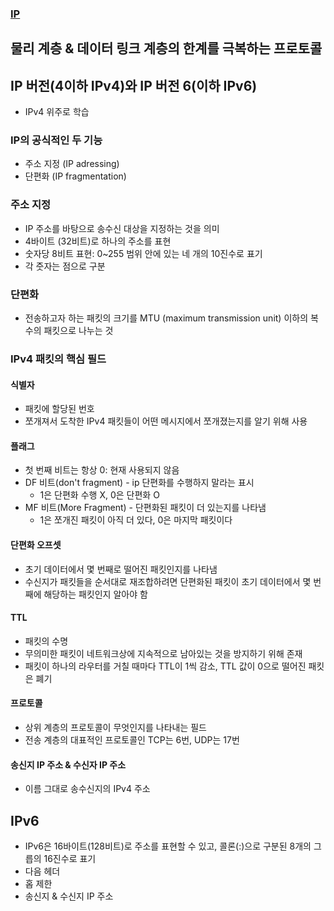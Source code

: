 ### [IP](https://www.inflearn.com/courses/lecture?courseId=335940&unitId=261917&subtitleLanguage=ko)

## 물리 계층 & 데이터 링크 계층의 한계를 극복하는 프로토콜
## IP 버전(4이하 IPv4)와 IP 버전 6(이하 IPv6)
- IPv4 위주로 학습


### IP의 공식적인 두 기능
- 주소 지정 (IP adressing)
- 단편화 (IP fragmentation)

### 주소 지정
- IP 주소를 바탕으로 송수신 대상을 지정하는 것을 의미
- 4바이트 (32비트)로 하나의 주소를 표현
- 숫자당 8비트 표현: 0~255 범위 안에 있는 네 개의 10진수로 표기
- 각 줏자는 점으로 구분

### 단편화 
- 전송하고자 하는 패킷의 크기를 MTU (maximum transmission unit) 이하의 복수의 패킷으로 나누는 것

### IPv4 패킷의 핵심 필드

#### 식별자
- 패킷에 할당된 번호
- 쪼개져서 도착한 IPv4 패킷들이 어떤 메시지에서 쪼개졌는지를 알기 위해 사용

#### 플래그
- 첫 번째 비트는 항상 0: 현재 사용되지 않음
- DF 비트(don't fragment) - ip 단편화를 수행하지 말라는 표시
  - 1은 단편화 수행 X, 0은 단편화 O
- MF 비트(More Fragment) - 단편화된 패킷이 더 있는지를 나타냄
  - 1은 쪼개진 패킷이 아직 더 있다, 0은 마지막 패킷이다

#### 단편화 오프셋
- 초기 데이터에서 몇 번째로  떨어진 패킷인지를 나타냄
- 수신지가 패킷들을 순서대로 재조합하려면 단편화된 패킷이 초기 데이터에서 몇 번째에 해당하는 패킷인지 알아야 함

#### TTL
- 패킷의 수명
- 무의미한 패킷이 네트워크상에 지속적으로 남아있는 것을 방지하기 위해 존재
- 패킷이 하나의 라우터를 거칠 때마다 TTL이 1씩 감소, TTL 값이 0으로 떨어진 패킷은 폐기

#### 프로토콜
- 상위 계층의 프로토콜이 무엇인지를 나타내는 필드
- 전송 계층의 대표적인 프로토콜인 TCP는 6번, UDP는 17번

#### 송신지 IP 주소 & 수신자 IP 주소
- 이름 그대로 송수신지의 IPv4 주소

## IPv6
- IPv6은 16바이트(128비트)로 주소를 표현할 수 있고, 콜론(:)으로 구분된 8개의 그릅의 16진수로 표기
- 다음 헤더
- 홉 제한
- 송신지 & 수신지 IP 주소
